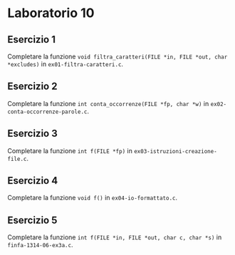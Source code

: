 # Laboratorio 10

## Esercizio 1

Completare la funzione `void filtra_caratteri(FILE *in, FILE *out, char *excludes)` in `ex01-filtra-caratteri.c`.

## Esercizio 2

Completare la funzione `int conta_occorrenze(FILE *fp, char *w)` in `ex02-conta-occorrenze-parole.c`.

## Esercizio 3

Completare la funzione `int f(FILE *fp)` in `ex03-istruzioni-creazione-file.c`.

## Esercizio 4

Completare la funzione `void f()` in `ex04-io-formattato.c`.

## Esercizio 5

Completare la funzione `int f(FILE *in, FILE *out, char c, char *s)` in `finfa-1314-06-ex3a.c`.
